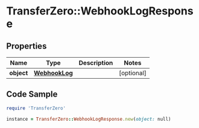 # TransferZero::WebhookLogResponse

## Properties

Name | Type | Description | Notes
------------ | ------------- | ------------- | -------------
**object** | [**WebhookLog**](WebhookLog.md) |  | [optional] 

## Code Sample

```ruby
require 'TransferZero'

instance = TransferZero::WebhookLogResponse.new(object: null)
```


